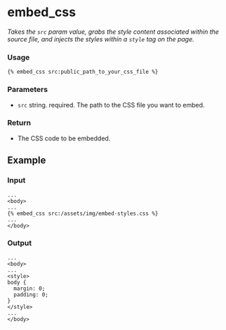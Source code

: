 # embed_css

*Takes the `src` param value, grabs the style content associated within the source file, and injects the styles within a `style` tag on the page.*

### **Usage**

    {% embed_css src:public_path_to_your_css_file %}

### Parameters

- `src` string. required. The path to the CSS file you want to embed.

### Return

- The CSS code to be embedded.

## **Example**

### Input

    ...
    <body>
    ...
    {% embed_css src:/assets/img/embed-styles.css %}
    ...
    </body>

### **Output**

    ...
    <body>
    ...
    <style>
    body {
      margin: 0;
      padding: 0;
    }
    </style>
    ...
    </body>
